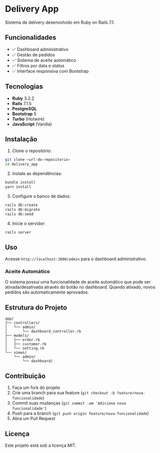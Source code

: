 # Delivery App

Sistema de delivery desenvolvido em Ruby on Rails 7.1.

## Funcionalidades

- ✅ Dashboard administrativo
- ✅ Gestão de pedidos
- ✅ Sistema de aceite automático
- ✅ Filtros por data e status
- ✅ Interface responsiva com Bootstrap

## Tecnologias

- **Ruby** 3.2.2
- **Rails** 7.1.5
- **PostgreSQL**
- **Bootstrap** 5
- **Turbo** (Hotwire)
- **JavaScript** (Vanilla)

## Instalação

1. Clone o repositório:
```bash
git clone <url-do-repositorio>
cd delivery_app
```

2. Instale as dependências:
```bash
bundle install
yarn install
```

3. Configure o banco de dados:
```bash
rails db:create
rails db:migrate
rails db:seed
```

4. Inicie o servidor:
```bash
rails server
```

## Uso

Acesse `http://localhost:3000/admin` para o dashboard administrativo.

### Aceite Automático

O sistema possui uma funcionalidade de aceite automático que pode ser ativada/desativada através do botão no dashboard. Quando ativado, novos pedidos são automaticamente aprovados.

## Estrutura do Projeto

```
app/
├── controllers/
│   └── admin/
│       └── dashboard_controller.rb
├── models/
│   ├── order.rb
│   ├── customer.rb
│   └── setting.rb
└── views/
    └── admin/
        └── dashboard/
```

## Contribuição

1. Faça um fork do projeto
2. Crie uma branch para sua feature (`git checkout -b feature/nova-funcionalidade`)
3. Commit suas mudanças (`git commit -am 'Adiciona nova funcionalidade'`)
4. Push para a branch (`git push origin feature/nova-funcionalidade`)
5. Abra um Pull Request

## Licença

Este projeto está sob a licença MIT.
